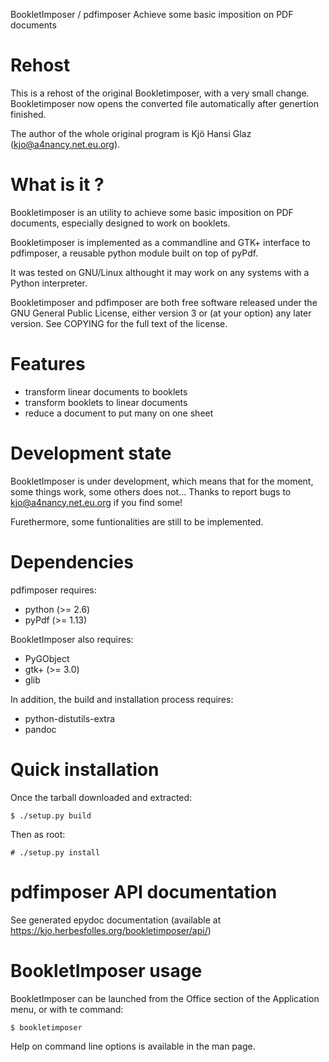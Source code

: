 BookletImposer / pdfimposer
Achieve some basic imposition on PDF documents

Rehost
============
This is a rehost of the original Bookletimposer, with a very small change.
Bookletimposer now opens the converted file automatically after genertion 
finished.

The author of the whole original program is Kjö Hansi Glaz 
(kjo@a4nancy.net.eu.org).

What is it ?
============

Bookletimposer is an utility to achieve some basic imposition on PDF
documents, especially designed to work on booklets.

Bookletimposer is implemented as a commandline and GTK+ interface to pdfimposer,
a reusable python module built on top of pyPdf.

It was tested on GNU/Linux althought it may work on any systems with a Python
interpreter.

Bookletimposer and pdfimposer are both free software released under the GNU
General Public License, either version 3 or (at your option) any later version.
See COPYING for the full text of the license.


Features
========

- transform linear documents to booklets
- transform booklets to linear documents
- reduce a document to put many on one sheet


Development state
=================

BookletImposer is under development, which means that for the moment, some
things work, some others does not... Thanks to report bugs to
<kjo@a4nancy.net.eu.org> if you find some!

Furethermore, some funtionalities are still to be implemented.


Dependencies
============

pdfimposer requires:

- python (>= 2.6)
- pyPdf (>= 1.13)

BookletImposer also requires:

- PyGObject
- gtk+ (>= 3.0)
- glib

In addition, the build and installation process requires:

- python-distutils-extra
- pandoc


Quick installation
==================

Once the tarball downloaded and extracted:

    $ ./setup.py build

Then as root:

    # ./setup.py install


pdfimposer API documentation
============================

See generated epydoc documentation (available at
<https://kjo.herbesfolles.org/bookletimposer/api/>)


BookletImposer usage
====================

BookletImposer can be launched from the Office section of the Application menu,
or with te command:

    $ bookletimposer

Help on command line options is available in the man page.
